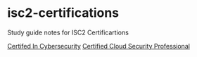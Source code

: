 # isc2-certifications
Study guide notes for ISC2 Certificartions

[Certifed In Cybersecurity](/Certified%20In%20Cybersecurity%20(CC)/README.md)
[Certified Cloud Security Professional](/Certified%20Cloud%20Security%20Professional/README.md)
